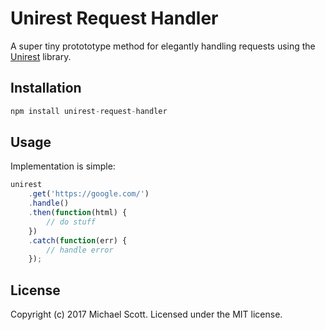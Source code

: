 # Unirest Request Handler

A super tiny protototype method for elegantly handling requests using the [Unirest](http://unirest.io/nodejs.html) library.


## Installation

```javascript
npm install unirest-request-handler
```

## Usage

Implementation is simple:

```javascript       
unirest
    .get('https://google.com/')
    .handle()
    .then(function(html) {
    	// do stuff
    })
    .catch(function(err) {
    	// handle error
    });
```

## License
<a name='license'></a>

Copyright (c) 2017 Michael Scott.
Licensed under the MIT license.
